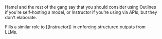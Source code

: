 Hamel and the rest of the gang say that you should consider using Outlines if you're self-hosting a model, or Instructor if you're using via APIs, but they don't elaborate. 

Fills a similar role to [[Instructor]] in enforcing structured outputs from LLMs.